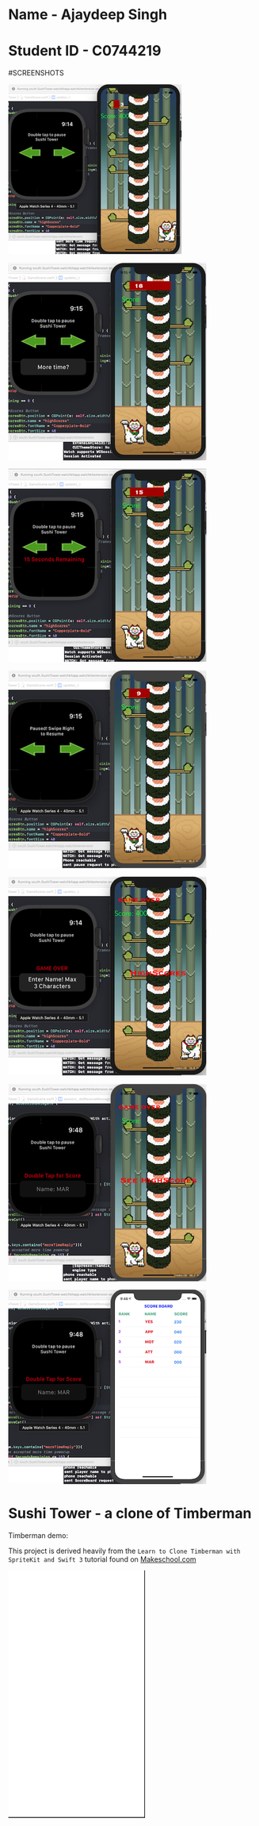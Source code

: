 
# Name - Ajaydeep Singh
# Student ID - C0744219

#SCREENSHOTS

![](screenshots/1.png)

![](screenshots/3.png)

![](screenshots/4.png)

![](screenshots/5.png)

![](screenshots/2.png)

![](screenshots/6.png)

![](screenshots/7.png)



# Sushi Tower - a clone of Timberman

Timberman demo:

This project is derived heavily from the `Learn to Clone Timberman with SpriteKit and Swift 3` tutorial found on  [Makeschool.com](https://www.makeschool.com/academy/track/learn-to-clone-timberman-with-spritekit-and-swift-3)

![](screenshots/sushiTower.gif)

